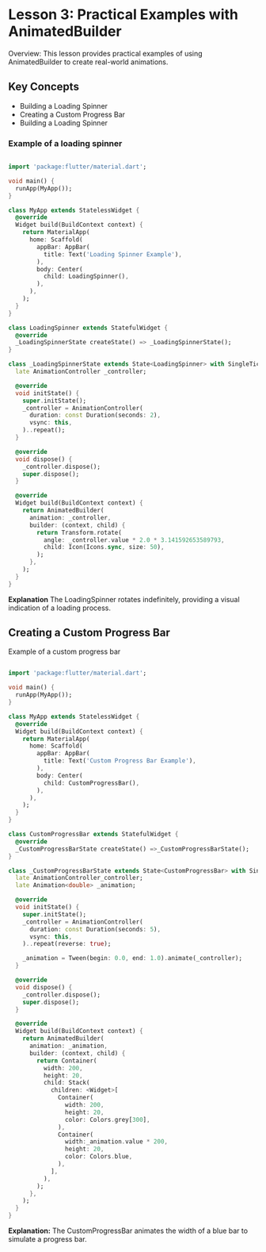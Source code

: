 # Lesson 3: Practical Examples with AnimatedBuilder

Overview: This lesson provides practical examples of using AnimatedBuilder to create real-world animations.

## Key Concepts

- Building a Loading Spinner
- Creating a Custom Progress Bar
- Building a Loading Spinner

### Example of a loading spinner

```dart

import 'package:flutter/material.dart';

void main() {
  runApp(MyApp());
}

class MyApp extends StatelessWidget {
  @override
  Widget build(BuildContext context) {
    return MaterialApp(
      home: Scaffold(
        appBar: AppBar(
          title: Text('Loading Spinner Example'),
        ),
        body: Center(
          child: LoadingSpinner(),
        ),
      ),
    );
  }
}

class LoadingSpinner extends StatefulWidget {
  @override
  _LoadingSpinnerState createState() => _LoadingSpinnerState();
}

class _LoadingSpinnerState extends State<LoadingSpinner> with SingleTickerProviderStateMixin {
  late AnimationController _controller;

  @override
  void initState() {
    super.initState();
    _controller = AnimationController(
      duration: const Duration(seconds: 2),
      vsync: this,
    )..repeat();
  }

  @override
  void dispose() {
    _controller.dispose();
    super.dispose();
  }

  @override
  Widget build(BuildContext context) {
    return AnimatedBuilder(
      animation: _controller,
      builder: (context, child) {
        return Transform.rotate(
          angle: _controller.value * 2.0 * 3.141592653589793,
          child: Icon(Icons.sync, size: 50),
        );
      },
    );
  }
}
```

**Explanation** The LoadingSpinner rotates indefinitely, providing a visual indication of a loading process.

## Creating a Custom Progress Bar

Example of a custom progress bar

```dart

import 'package:flutter/material.dart';

void main() {
  runApp(MyApp());
}

class MyApp extends StatelessWidget {
  @override
  Widget build(BuildContext context) {
    return MaterialApp(
      home: Scaffold(
        appBar: AppBar(
          title: Text('Custom Progress Bar Example'),
        ),
        body: Center(
          child: CustomProgressBar(),
        ),
      ),
    );
  }
}

class CustomProgressBar extends StatefulWidget {
  @override
  _CustomProgressBarState createState() =>_CustomProgressBarState();
}

class _CustomProgressBarState extends State<CustomProgressBar> with SingleTickerProviderStateMixin {
  late AnimationController_controller;
  late Animation<double> _animation;

  @override
  void initState() {
    super.initState();
    _controller = AnimationController(
      duration: const Duration(seconds: 5),
      vsync: this,
    )..repeat(reverse: true);

    _animation = Tween(begin: 0.0, end: 1.0).animate(_controller);
  }

  @override
  void dispose() {
    _controller.dispose();
    super.dispose();
  }

  @override
  Widget build(BuildContext context) {
    return AnimatedBuilder(
      animation: _animation,
      builder: (context, child) {
        return Container(
          width: 200,
          height: 20,
          child: Stack(
            children: <Widget>[
              Container(
                width: 200,
                height: 20,
                color: Colors.grey[300],
              ),
              Container(
                width:_animation.value * 200,
                height: 20,
                color: Colors.blue,
              ),
            ],
          ),
        );
      },
    );
  }
}
```

**Explanation:** The CustomProgressBar animates the width of a blue bar to simulate a progress bar.
